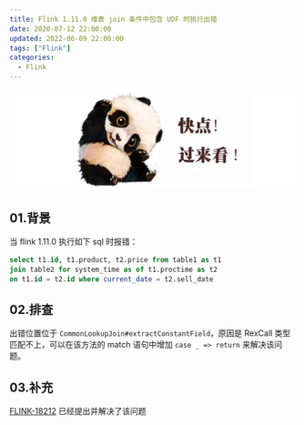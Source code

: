 ```yaml
---
title: Flink 1.11.0 维表 join 条件中包含 UDF 时执行出错
date: 2020-07-12 22:00:00
updated: 2022-06-09 22:00:00
tags: ["Flink"]
categories:
  - Flink
---
```


![](https://raw.githubusercontent.com/zhoulii/figure-bed/main/fig/panda-banner-1.png)

<!-- more -->

## 01.背景

当 flink 1.11.0 执行如下 sql 时报错：

```SQL
select t1.id, t1.product, t2.price from table1 as t1
join table2 for system_time as of t1.proctime as t2
on t1.id = t2.id where current_date = t2.sell_date
```

## 02.排查

出错位置位于 `CommonLookupJoin#extractConstantField`，原因是 RexCall 类型匹配不上，可以在该方法的 match 语句中增加 `case _ => return` 来解决该问题。

## 03.补充

[FLINK-18212](https://issues.apache.org/jira/browse/FLINK-18212) 已经提出并解决了该问题